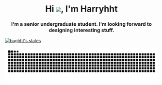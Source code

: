 

<h1 align="center">Hi <a href="https://bughht.github.io"><img src="https://media.giphy.com/media/hvRJCLFzcasrR4ia7z/giphy.gif" width="35px"></a>, I'm Harryhht</h1>
<h3 align="center">I'm a senior undergraduate student. I'm looking forward to designing interesting stuff.</h3>

[![bughht's states](https://github-readme-stats.vercel.app/api?username=bughht)](https://github.com/bughht/github-readme-stats)

![](https://raw.githubusercontent.com/bughht/bughht/main/assets/github-contribution-grid-snake.svg)
